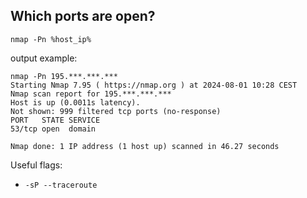 ## Which ports are open?

`nmap -Pn %host_ip%`

output example:
```
nmap -Pn 195.***.***.***
Starting Nmap 7.95 ( https://nmap.org ) at 2024-08-01 10:28 CEST
Nmap scan report for 195.***.***.***
Host is up (0.0011s latency).
Not shown: 999 filtered tcp ports (no-response)
PORT   STATE SERVICE
53/tcp open  domain

Nmap done: 1 IP address (1 host up) scanned in 46.27 seconds

```

Useful flags:
- `-sP --traceroute`

